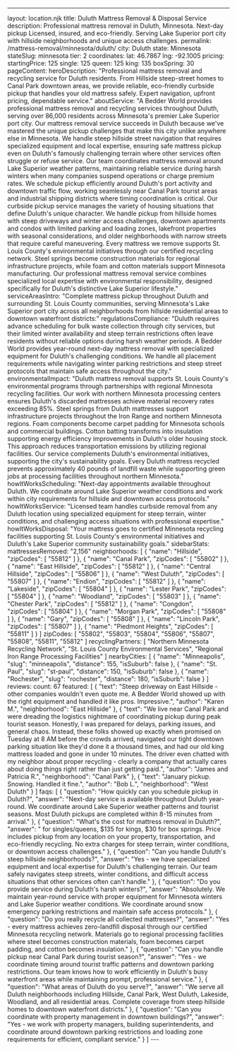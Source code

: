 ---
layout: location.njk
title: Duluth Mattress Removal & Disposal Service
description: Professional mattress removal in Duluth, Minnesota. Next-day pickup Licensed, insured, and eco-friendly. Serving Lake Superior port city with hillside neighborhoods and unique access challenges.
permalink: /mattress-removal/minnesota/duluth/
city: Duluth state: Minnesota stateSlug: minnesota tier: 2 coordinates: lat: 46.7867 lng: -92.1005 pricing: startingPrice: 125 single: 125 queen: 125 king: 135 boxSpring: 30 pageContent: heroDescription: "Professional mattress removal and recycling service for Duluth residents. From Hillside steep-street homes to Canal Park downtown areas, we provide reliable, eco-friendly curbside pickup that handles your old mattress safely. Expert navigation, upfront pricing, dependable service." aboutService: "A Bedder World provides professional mattress removal and recycling services throughout Duluth, serving over 86,000 residents across Minnesota's premier Lake Superior port city. Our mattress removal service succeeds in Duluth because we've mastered the unique pickup challenges that make this city unlike anywhere else in Minnesota. We handle steep hillside street navigation that requires specialized equipment and local expertise, ensuring safe mattress pickup even on Duluth's famously challenging terrain where other services often struggle or refuse service. Our team coordinates mattress removal around Lake Superior weather patterns, maintaining reliable service during harsh winters when many companies suspend operations or charge premium rates. We schedule pickup efficiently around Duluth's port activity and downtown traffic flow, working seamlessly near Canal Park tourist areas and industrial shipping districts where timing coordination is critical. Our curbside pickup service manages the variety of housing situations that define Duluth's unique character. We handle pickup from hillside homes with steep driveways and winter access challenges, downtown apartments and condos with limited parking and loading zones, lakefront properties with seasonal considerations, and older neighborhoods with narrow streets that require careful maneuvering. Every mattress we remove supports St. Louis County's environmental initiatives through our certified recycling network. Steel springs become construction materials for regional infrastructure projects, while foam and cotton materials support Minnesota manufacturing. Our professional mattress removal service combines specialized local expertise with environmental responsibility, designed specifically for Duluth's distinctive Lake Superior lifestyle." serviceAreasIntro: "Complete mattress pickup throughout Duluth and surrounding St. Louis County communities, serving Minnesota's Lake Superior port city across all neighborhoods from hillside residential areas to downtown waterfront districts:" regulationsCompliance: "Duluth requires advance scheduling for bulk waste collection through city services, but their limited winter availability and steep terrain restrictions often leave residents without reliable options during harsh weather periods. A Bedder World provides year-round next-day mattress removal with specialized equipment for Duluth's challenging conditions. We handle all placement requirements while navigating winter parking restrictions and steep street protocols that maintain safe access throughout the city." environmentalImpact: "Duluth mattress removal supports St. Louis County's environmental programs through partnerships with regional Minnesota recycling facilities. Our work with northern Minnesota processing centers ensures Duluth's discarded mattresses achieve material recovery rates exceeding 85%. Steel springs from Duluth mattresses support infrastructure projects throughout the Iron Range and northern Minnesota regions. Foam components become carpet padding for Minnesota schools and commercial buildings. Cotton batting transforms into insulation supporting energy efficiency improvements in Duluth's older housing stock. This approach reduces transportation emissions by utilizing regional facilities. Our service complements Duluth's environmental initiatives, supporting the city's sustainability goals. Every Duluth mattress recycled prevents approximately 40 pounds of landfill waste while supporting green jobs at processing facilities throughout northern Minnesota." howItWorksScheduling: "Next-day appointments available throughout Duluth. We coordinate around Lake Superior weather conditions and work within city requirements for hillside and downtown access protocols." howItWorksService: "Licensed team handles curbside removal from any Duluth location using specialized equipment for steep terrain, winter conditions, and challenging access situations with professional expertise." howItWorksDisposal: "Your mattress goes to certified Minnesota recycling facilities supporting St. Louis County's environmental initiatives and Duluth's Lake Superior community sustainability goals." sidebarStats: mattressesRemoved: "2,156" neighborhoods: [ { "name": "Hillside", "zipCodes": [ "55812" ] }, { "name": "Canal Park", "zipCodes": [ "55802" ] }, { "name": "East Hillside", "zipCodes": [ "55812" ] }, { "name": "Central Hillside", "zipCodes": [ "55806" ] }, { "name": "West Duluth", "zipCodes": [ "55807" ] }, { "name": "Endion", "zipCodes": [ "55812" ] }, { "name": "Lakeside", "zipCodes": [ "55804" ] }, { "name": "Lester Park", "zipCodes": [ "55804" ] }, { "name": "Woodland", "zipCodes": [ "55803" ] }, { "name": "Chester Park", "zipCodes": [ "55812" ] }, { "name": "Congdon", "zipCodes": [ "55804" ] }, { "name": "Morgan Park", "zipCodes": [ "55808" ] }, { "name": "Gary", "zipCodes": [ "55808" ] }, { "name": "Lincoln Park", "zipCodes": [ "55807" ] }, { "name": "Piedmont Heights", "zipCodes": [ "55811" ] } ] zipCodes: [ "55802", "55803", "55804", "55806", "55807", "55808", "55811", "55812" ] recyclingPartners: [ "Northern Minnesota Recycling Network", "St. Louis County Environmental Services", "Regional Iron Range Processing Facilities" ] nearbyCities: [ { "name": "Minneapolis", "slug": "minneapolis", "distance": 155, "isSuburb": false }, { "name": "St. Paul", "slug": "st-paul", "distance": 150, "isSuburb": false }, { "name": "Rochester", "slug": "rochester", "distance": 180, "isSuburb": false } ] reviews: count: 67 featured: [ { "text": "Steep driveway on East Hillside - other companies wouldn't even quote me. A Bedder World showed up with the right equipment and handled it like pros. Impressive.", "author": "Karen M.", "neighborhood": "East Hillside" }, { "text": "We live near Canal Park and were dreading the logistics nightmare of coordinating pickup during peak tourist season. Honestly, I was prepared for delays, parking issues, and general chaos. Instead, these folks showed up exactly when promised on Tuesday at 8 AM before the crowds arrived, navigated our tight downtown parking situation like they'd done it a thousand times, and had our old king mattress loaded and gone in under 10 minutes. The driver even chatted with my neighbor about proper recycling - clearly a company that actually cares about doing things right rather than just getting paid.", "author": "James and Patricia R.", "neighborhood": "Canal Park" }, { "text": "January pickup. Snowing. Handled it fine.", "author": "Bob L.", "neighborhood": "West Duluth" } ] faqs: [ { "question": "How quickly can you schedule pickup in Duluth?", "answer": "Next-day service is available throughout Duluth year-round. We coordinate around Lake Superior weather patterns and tourist seasons. Most Duluth pickups are completed within 8-15 minutes from arrival." }, { "question": "What's the cost for mattress removal in Duluth?", "answer": " for singles/queens, $135 for kings, $30 for box springs. Price includes pickup from any location on your property, transportation, and eco-friendly recycling. No extra charges for steep terrain, winter conditions, or downtown access challenges." }, { "question": "Can you handle Duluth's steep hillside neighborhoods?", "answer": "Yes - we have specialized equipment and local expertise for Duluth's challenging terrain. Our team safely navigates steep streets, winter conditions, and difficult access situations that other services often can't handle." }, { "question": "Do you provide service during Duluth's harsh winters?", "answer": "Absolutely. We maintain year-round service with proper equipment for Minnesota winters and Lake Superior weather conditions. We coordinate around snow emergency parking restrictions and maintain safe access protocols." }, { "question": "Do you really recycle all collected mattresses?", "answer": "Yes - every mattress achieves zero-landfill disposal through our certified Minnesota recycling network. Materials go to regional processing facilities where steel becomes construction materials, foam becomes carpet padding, and cotton becomes insulation." }, { "question": "Can you handle pickup near Canal Park during tourist season?", "answer": "Yes - we coordinate timing around tourist traffic patterns and downtown parking restrictions. Our team knows how to work efficiently in Duluth's busy waterfront areas while maintaining prompt, professional service." }, { "question": "What areas of Duluth do you serve?", "answer": "We serve all Duluth neighborhoods including Hillside, Canal Park, West Duluth, Lakeside, Woodland, and all residential areas. Complete coverage from steep hillside homes to downtown waterfront districts." }, { "question": "Can you coordinate with property management in downtown buildings?", "answer": "Yes - we work with property managers, building superintendents, and coordinate around downtown parking restrictions and loading zone requirements for efficient, compliant service." } ] ---